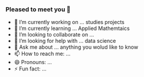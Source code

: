 ### Pleased to meet you 👋

- 🔭 I’m currently working on ... studies projects
- 🌱 I’m currently learning ... Applied Mathemtaics
- 👯 I’m looking to collaborate on ...
- 🤔 I’m looking for help with ... data science 
- 💬 Ask me about ... anything you wolud like to know
- 📫 How to reach me: ...
- 😄 Pronouns: ...
- ⚡ Fun fact: ...
